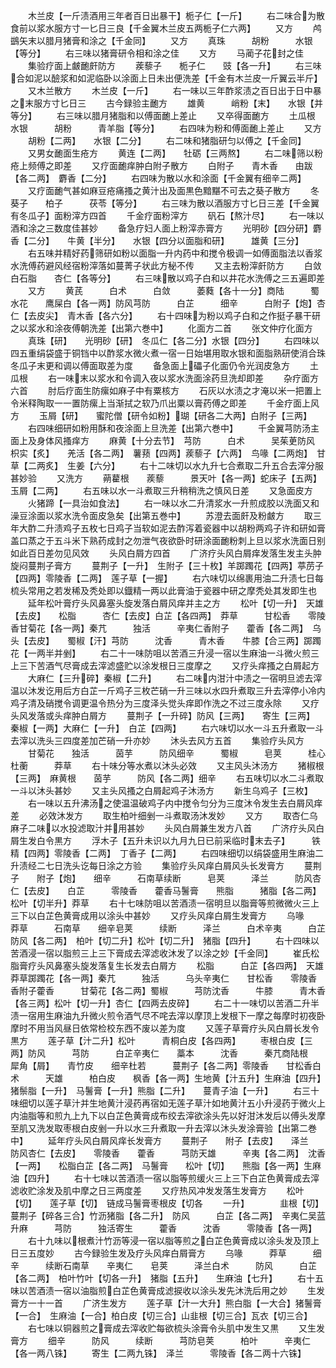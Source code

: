 <!-- { "loadSidebar": true } -->
　　木兰皮【一斤渍酒用三年者百日出暴干】栀子仁【一斤】
　　右二味合为散食前以浆水服方寸一匕日三良【千金翼木兰皮五两栀子仁六两】
　　又方
　　鸬鷀矢末以腊月猪膏和涂之【千金同】
　　又方
　　真珠　　　胡粉　　　水银【等分】
　　右三味以猪膏研令相和涂之佳
　　又方
　　马蔺子花封之佳
　　集验疗面上皻靤皯防方
　　蒺藜子　　栀子仁　　豉【各一升】
　　右三味合如泥以醶浆和如泥临卧以涂面上日未出便洗差【千金有木兰皮一斤翼云半斤】
　　又木兰散方
　　木兰皮【一斤】
　　右一味以三年酢浆渍之百日出于日中暴之末服方寸匕日三
　　古今録验主靤方
　　雄黄　　　峭粉【末】　　水银【并等分】
　　右三味以腊月猪脂和以傅面靤上差止
　　又卒得面靤方
　　土瓜根　　水银　　　胡粉　　　青羊脂【等分】
　　右四味为粉和傅面靤上差止
　　又方
　　胡粉【二两】　　水银【二分】
　　右二味和猪脂研匀以傅之【千金同】
　　又男女靤面生疮方
　　黄连【二两】　　牡砺【三两熬】
　　右二味筛以粉疮上频傅之即差
　　又疗面靤痒肿白附子散方
　　白附子　　青木香　　由跋【各二两】　麝香【二分】
　　右四味为散以水和涂面【千金翼有细辛二两】
　　又疗面靤气甚如麻豆疮痛搔之黄汁出及面黒色黯黮不可去之葵子散方
　　冬葵子　　柏子　　　茯苓【等分】
　　右三味为散以酒服方寸匕日三差【千金翼有冬瓜子】面粉滓方四首
　　千金疗面粉滓方
　　矾石【熬汁尽】
　　右一味以酒和涂之三数度佳甚妙
　　备急疗妇人面上粉滓赤膏方
　　光明砂【四分研】麝香【二分】　　牛黄【半分】　　水银【四分以面脂和研】　　　雄黄【三分】
　　右五味并精好药筛研如粉以面脂一升内药中和搅令极调一如傅面脂法以香浆水洗傅药避风经宿粉滓落如蔓菁子状此方秘不传
　　又主去粉滓皯防方
　　白敛　　　白石脂　　杏仁【各等分】
　　右三味散以鸡子白和以井花水洗傅之三五遍即差
　　又方
　　黄芪　　　白术　　　白敛　　　萎蕤【各十一分】商陆　　　蜀水花　　鹰屎白【各一两】防风芎防　　　白芷　　　细辛　　　白附子【炮】杏仁【去皮尖】　青木香【各六分】
　　右十四味为粉以鸡子白和之作挺子暴干研之以浆水和涂夜傅朝洗差【出第六巻中】
　　化面方二首
　　张文仲疗化面方
　　真珠【研】　　光明砂【研】　冬瓜仁【各二分】水银【四分】
　　右四味以四五重绢袋盛于铜铛中以酢浆水微火煮一宿一日始堪用取水银和面脂熟研使消合珠冬瓜子末更和调以傅面取差为度
　　备急面上礧子化面仍令光润皮急方
　　土瓜根
　　右一味末以浆水和令调入夜以浆水洗面涂药旦洗却即差
　　杂疗面方六首
　　肘后疗面生防瘰如麻子中有粟核方
　　石灰以水渍之才淹以米一把置上令米释陶取一一置防瘰上当渐拭之软乃爪出粟以膏药傅之即差
　　千金疗面上风方
　　玉屑【研】　　蜜陀僧【研令如粉】瑚【研各二大两】白附子【三两】
　　右四味细研如粉用酥和夜涂面上旦洗差【出第六巻中】
　　千金翼芎防汤主面上及身体风搔痒方
　　麻黄【十分去节】　芎防　　　白术　　　吴茱茰防风　　　枳实【炙】　　羌活【各二两】　薯蓣【四两】蒺藜子【六两】　鸟喙【二两炮】　甘草【二两炙】　生姜【六分】
　　右十二味切以水九升七合煮取二升五合去滓分服甚妙验
　　又洗方
　　蒴藋根　　蒺藜　　　景天叶【各一两】蛇床子【五两】玉屑【二两】
　　右五味以水一斗煮取三升稍稍洗之慎风日差
　　又急面皮方
　　火猪蹄【一具治如食法】
　　右一味以水二升清浆水一升煎成胶以洗面又和澡豆涂面以浆水洗令面皮急矣【出第五巻中】
　　苏澄去面皯及粉皻方
　　取三年大酢二升渍鸡子五枚七日鸡子当软如泥去酢泻着瓷器中以胡粉两鸡子许和研如膏盖口蒸之于五斗米下熟药成封之勿泄气夜欲卧时研涂面靤粉刺上旦以浆水洗面日别如此百日差勿见风效
　　头风白屑方四首
　　广济疗头风白屑痒发落生发主头肿旋闷蔓荆子膏方
　　蔓荆子【一升】　生附子【三十枚】羊踯躅花【四两】葶苈子【四两】零陵香【二两】　莲子草【一握】
　　右六味切以绵裹用油二升渍七日每梳头常用之若发稀及秃处即以鐡精一两以此膏油于瓷器中研之摩秃处其发即生也
　　延年松叶膏疗头风鼻塞头旋发落白屑风痒并主之方
　　松叶【切一升】　天雄【去皮】　　松脂　　　杏仁【去皮】白芷【各四两】　莽草　　　甘松香　　零陵香甘菊花【各一两】秦芁　　　独活　　　辛夷仁香附子　　藿香【各二两】　乌头【去皮】　　蜀椒【汗】芎防　　　沈香　　　青木香　　牛膝【合三两】踯躅花【一两半并剉】
　　右二十一味防咀以苦酒三升浸一宿以生麻油一斗微火煎三上三下苦酒气尽膏成去滓滤盛贮以涂发根日三度摩之
　　又疗头痒搔之白屑起方
　　大麻仁【三升碎】秦椒【二升】
　　右二味内泔汁中渍之一宿明旦滤去滓温以沐发讫用后方白芷一斤鸡子三枚芒硝一升三味以水四升煮取三升去滓停小冷内鸡子清及硝搅令调更温令热分为三度泽头觉头痒即作洗之不过三度永除
　　又疗头风发落或头痒肿白屑方
　　蔓荆子【一升碎】防风【三两】　　寄生【三两】　　秦椒【一两】大麻仁【一升】　白芷【四两】
　　右六味切以水一斗五升煮取一斗去滓以洗头三四度差加芒硝一升亦妙
　　沐头去风方五首
　　集验疗头风方
　　甘菊花　　独活　　　茵芋　　　防风细辛　　　蜀椒　　　皂荚　　　桂心杜蘅　　　莽草
　　右十味分等水煮以沐头必效
　　又主风头沐汤方
　　猪椒根【三两】　麻黄根　　茵芋　　　防风【各二两】细辛
　　右五味切以水二斗煮取一斗以沐头甚妙
　　又主头风搔之白屑起鸡子沐汤方
　　新生乌鸡子【三枚】
　　右一味以五升沸汤之使温温破鸡子内中搅令匀分为三度沐令发生去白屑风痒差
　　必效沐发方
　　取生柏叶细剉一斗煮取汤沐发妙
　　又方
　　取杏仁乌麻子二味以水投滤取汁并用甚妙
　　头风白屑兼生发方八首
　　广济疗头风白屑生发白令黒方
　　浮木子【五升未识以九月九日已前采临时末去子】　　　铁精【四两】零陵香【二两】　丁香子【二两】
　　右四味细切以绢袋盛用生麻油二升渍经二七日洗头讫每日涂之方验
　　集验疗头风痒白屑风头长发膏方
　　蔓荆子　　附子【炮】　　细辛　　　石南草续断　　　皂荚　　　泽兰　　　防风杏仁【去皮】　　白芷　　　零陵香　　藿香马鬐膏　　熊脂　　　猪脂【各二两】　松叶【切半升】莽草
　　右十七味防咀以苦酒渍一宿明旦以脂膏等煎微微火三上三下以白芷色黄膏成用以涂头中甚妙
　　又疗头风痒白屑生发膏方
　　乌喙　　　莽草　　　石南草　　细辛皂荚　　　续断　　　泽兰　　　白术辛夷　　　白芷　　　防风【各二两】　柏叶【切二升】松叶【切二升】　猪脂【四升】
　　右十四味以苦酒浸一宿以脂煎三上三下膏成去滓滤收沐发了以涂之妙【千金同】
　　崔氏松脂膏疗头风鼻塞头旋发落复生长发去白屑方
　　松脂　　　白芷【各四两】　天雄　　　莽草踯躅花【各一两】秦芁　　　独活　　　乌头辛夷仁　　甘松香　　零陵香　　香附子藿香　　　甘菊花【各二两】蜀椒　　　芎防沈香　　　牛膝　　　青木香【各三两】松叶【切一升】杏仁【四两去皮碎】
　　右二十一味切以苦酒二升半渍一宿用生麻油九升微火煎令酒气尽不咤去滓以摩顶上发根下一摩之每摩时初夜卧摩时不用当风昼日依常检校东西不废以差为度
　　又莲子草膏疗头风白屑长发令黒方
　　莲子草【汁二升】松叶　　　青桐白皮【各四两】
　　枣根白皮【三两】防风　　　芎防　　　白芷辛夷仁　　藁本　　　沈香　　　秦芁商陆根　　犀角【屑】　　青竹皮　　细辛杜若　　　蔓荆子【各二两】零陵香　　甘松香白术　　　天雄　　　柏白皮　　枫香【各一两】生地黄【汁五升】生麻油【四升】　猪鬃脂【一升】　马鬐膏【一升】熊脂【二升】　　蔓青子油【一升】
　　右三十味细切以莲子草汁并生地黄汁浸药再宿如无莲子草汁如地黄汁五小升浸药于微火上内油脂等和煎九上九下以白芷色黄膏成布绞去滓欲涂头先以好泔沐发后以傅头发摩至肌又洗发取枣根白皮剉一升以水三升煮取一升去滓以沐头发涂膏验【出第二巻中】
　　延年疗头风白屑风痒长发膏方
　　蔓荆子　　附子【去皮】　　泽兰　　　防风杏仁【去皮】　　零陵香　　藿香　　　芎防天雄　　　辛夷【各二两】　沈香【一两】　　松脂白芷【各二两】　马鬐膏　　松叶【切】　　熊脂【各一两】生麻油【四升】
　　右十七味以苦酒渍一宿以脂等煎缓火三上三下白芷色黄膏成去滓滤收贮涂发及肌中摩之日三两度差
　　又疗热风冲发发落生发膏方
　　松叶【切】　　莲子草【切】　链成马鬐膏枣根皮【切各
　　一升】　　　　韭根【切】　　蔓荆子【碎各三合】竹沥猪脂【各二升】　防风　　　白芷【各二两】　辛夷仁吴蓝　　　升麻　　　芎防　　　独活寄生　　　藿香　　　沈香　　　零陵香【各一两】
　　右十九味以根煮汁竹沥等浸一宿以脂等煎之白芷色黄膏成以涂头发及顶上日三五度妙
　　古今録验生发及疗头风痒白屑膏方
　　乌喙　　　莽草　　　细辛　　　续断石南草　　辛夷仁　　皂荚　　　泽兰白术　　　防风　　　白芷【各二两】　柏叶竹叶【切各一升】　猪脂【五升】　　生麻油【七升】
　　右十五味以苦酒渍一宿以油脂煎白芷色黄膏成滤捩收以涂头发先沐洗后用之妙
　　生发膏方一十一首
　　广济生发方
　　莲子草【汁一大升】熊白脂【一大合】猪鬐膏【一合】　生麻油【一合】柏白皮【切三合】山韭根【切三合】瓦衣【切三合】
　　右七味以铜器煎之膏成去滓收贮每欲梳头涂膏令头肌中发生又黒
　　又生发膏方
　　细辛　　　防风　　　续断　　　芎防皂荚　　　柏叶　　　辛夷仁【各一两八铢】
　　寄生【二两九铢】　泽兰　　　零陵香【各二两十六铢】
